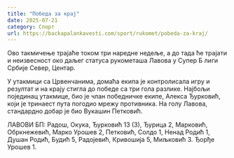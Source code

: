 ```yaml
---
title: "Победа за крај"
date: 2025-07-21
category: Спорт
url: https://backapalankavesti.com/sport/rukomet/pobeda-za-kraj/
---
```


Ово такмичење трајаће током три наредне недеље, а до тада ће трајати и неизвесност око даљег статуса рукометаша Лавова у Супер Б лиги Србије Север, Центар.

У утакмици са Црвенчанима, домаћа екипа је контролисала игру и резултат и на крају стигла до победе са три гола разлике. Најбољи појединац утакмице, био је члан победничке екипе, Алекса Ђурковић, који је тринаест пута погодио мрежу противника. На голу Лавова, стандардно добар је био Вукашин Петковић.

ЛАВОВИ БП: Радош, Окука, Ђурковић 13 (3), Ђурица 2, Марковић, Обркнежевић, Марко Урошев 2, Петковић, Солдо 1, Ненад Родић 1, Душан Родић, Будић 5, Радојевић, Кривошија 5, Миљковић 3. Ђорђе Урошев 1.
